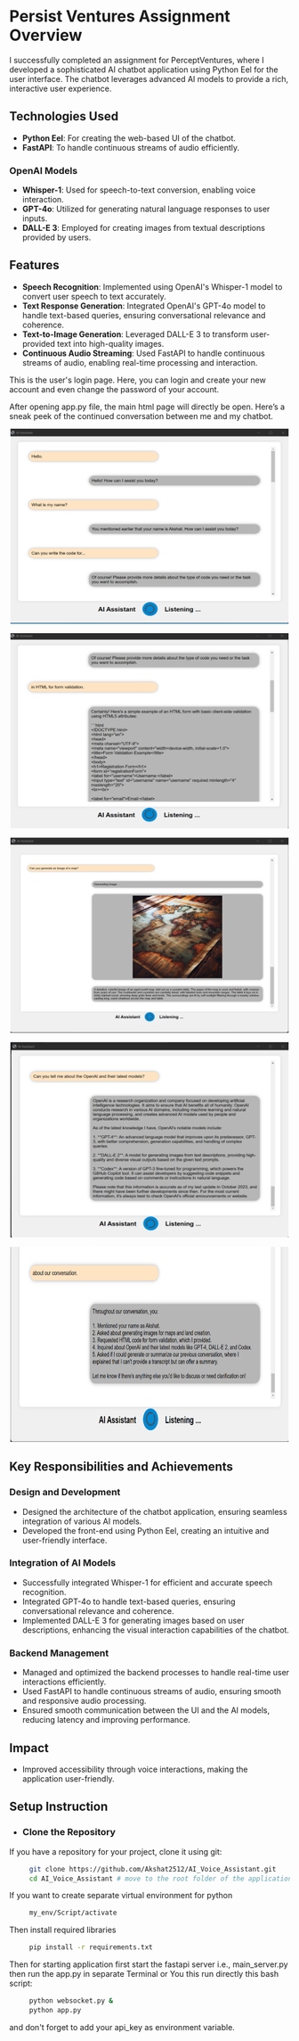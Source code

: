 # Persist Ventures Assignment Overview

I successfully completed an assignment for PerceptVentures, where I developed a sophisticated AI chatbot application using Python Eel for the user interface. The chatbot leverages advanced AI models to provide a rich, interactive user experience.

## Technologies Used

- **Python Eel**: For creating the web-based UI of the chatbot.
- **FastAPI**: To handle continuous streams of audio efficiently.

### OpenAI Models

- **Whisper-1**: Used for speech-to-text conversion, enabling voice interaction.
- **GPT-4o**: Utilized for generating natural language responses to user inputs.
- **DALL-E 3**: Employed for creating images from textual descriptions provided by users.

## Features

- **Speech Recognition**: Implemented using OpenAI's Whisper-1 model to convert user speech to text accurately.
- **Text Response Generation**: Integrated OpenAI's GPT-4o model to handle text-based queries, ensuring conversational relevance and coherence.
- **Text-to-Image Generation**: Leveraged DALL-E 3 to transform user-provided text into high-quality images.
- **Continuous Audio Streaming**: Used FastAPI to handle continuous streams of audio, enabling real-time processing and interaction.




This is the user's login page. Here, you can login and create your new account and even change the password of your account.


After opening app.py file, the main html page will directly be open. Here’s a sneak peek of the continued conversation between me and my chatbot.
<p align="center">
<img src="images/frontend1.png" alt="Image 1" style="height: 350px; width: 500px"><br>
</p>
<p align="center">
<img src="images/frontend2.png" alt="Image 2" style="height: 350px; width: 500px"><br>
</p>
 <p align="center">
<img src="images/frontend3.png" alt="Image 3" style="height: 350px; width: 500px"><br>
</p>
<p align="center">
<img src="images/frontend4.png" alt="Image 4" style="height: 350px; width: 500px"><br>
</p>
<p align="center">
<img src="images/frontend5.png" alt="Image 5" style="height: 350px; width: 500px"><br>
</p>

## Key Responsibilities and Achievements

### Design and Development
- Designed the architecture of the chatbot application, ensuring seamless integration of various AI models.
- Developed the front-end using Python Eel, creating an intuitive and user-friendly interface.

### Integration of AI Models
- Successfully integrated Whisper-1 for efficient and accurate speech recognition.
- Integrated GPT-4o to handle text-based queries, ensuring conversational relevance and coherence.
- Implemented DALL-E 3 for generating images based on user descriptions, enhancing the visual interaction capabilities of the chatbot.

### Backend Management
- Managed and optimized the backend processes to handle real-time user interactions efficiently.
- Used FastAPI to handle continuous streams of audio, ensuring smooth and responsive audio processing.
- Ensured smooth communication between the UI and the AI models, reducing latency and improving performance.

## Impact
- Improved accessibility through voice interactions, making the application user-friendly.

## Setup Instruction
- ### Clone the Repository 
If you have a repository for your project, clone it using git: 
```sh 
     git clone https://github.com/Akshat2512/AI_Voice_Assistant.git 
     cd AI_Voice_Assistant # move to the root folder of the application
```
If you want to create separate virtual environment for python
```sh
     my_env/Script/activate
```
Then install required libraries
```sh
     pip install -r requirements.txt
```

Then for starting application first start the fastapi server i.e., main_server.py then run the app.py in separate Terminal or You this run directly this bash script:
```sh
     python websocket.py &
     python app.py
```
and don't forget to add your api_key as environment variable.